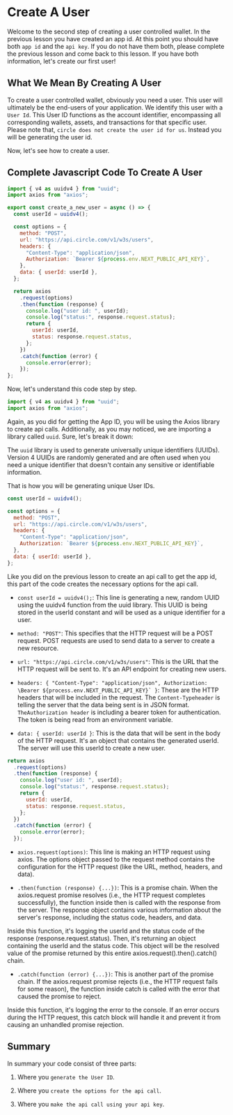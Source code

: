 # Create A User

Welcome to the second step of creating a user controlled wallet.
In the previous lesson you have created an app id. At this point you should have both `app id` and the `api key`.
If you do not have them both, please complete the previous lesson and come back to this lesson.
If you have both information, let's create our first user!

## What We Mean By Creating A User

To create a user controlled wallet, obviously you need a user. This user will ultimately be the end-users of your application. We identify this user with a `User Id`. This User ID functions as the account identifier, encompassing all corresponding wallets, assets, and transactions for that specific user. Please note that, `circle does not create the user id for us`. Instead you will be generating the user id.

Now, let's see how to create a user.

## Complete Javascript Code To Create A User

```javascript
import { v4 as uuidv4 } from "uuid";
import axios from "axios";

export const create_a_new_user = async () => {
  const userId = uuidv4();

  const options = {
    method: "POST",
    url: "https://api.circle.com/v1/w3s/users",
    headers: {
      "Content-Type": "application/json",
      Authorization: `Bearer ${process.env.NEXT_PUBLIC_API_KEY}`,
    },
    data: { userId: userId },
  };

  return axios
    .request(options)
    .then(function (response) {
      console.log("user id: ", userId);
      console.log("status:", response.request.status);
      return {
        userId: userId,
        status: response.request.status,
      };
    })
    .catch(function (error) {
      console.error(error);
    });
};
```

Now, let's understand this code step by step.

```javascript
import { v4 as uuidv4 } from "uuid";
import axios from "axios";
```

Again, as you did for getting the App ID, you will be using the Axios library to create api calls.
Additionally, as you may noticed, we are importing a library called `uuid`.
Sure, let's break it down:

The `uuid` library is used to generate universally unique identifiers (UUIDs). Version 4 UUIDs are randomly generated and are often used when you need a unique identifier that doesn't contain any sensitive or identifiable information.

That is how you will be generating unique User IDs.

```javascript
const userId = uuidv4();

const options = {
  method: "POST",
  url: "https://api.circle.com/v1/w3s/users",
  headers: {
    "Content-Type": "application/json",
    Authorization: `Bearer ${process.env.NEXT_PUBLIC_API_KEY}`,
  },
  data: { userId: userId },
};
```

Like you did on the previous lesson to create an api call to get the app id, this part of the code creates the necessary options for the api call.

- `const userId = uuidv4();`: This line is generating a new, random UUID using the uuidv4 function from the uuid library. This UUID is being stored in the userId constant and will be used as a unique identifier for a user.

- `method: "POST"`: This specifies that the HTTP request will be a POST request. POST requests are used to send data to a server to create a new resource.

- `url: "https://api.circle.com/v1/w3s/users"`: This is the URL that the HTTP request will be sent to. It's an API endpoint for creating new users.

- `` headers: { "Content-Type": "application/json", Authorization: \Bearer ${process.env.NEXT_PUBLIC_API_KEY}` } ``: These are the HTTP headers that will be included in the request. The `Content-Typeheader` is telling the server that the data being sent is in JSON format. `TheAuthorization header` is including a bearer token for authentication. The token is being read from an environment variable.

- `data: { userId: userId }`: This is the data that will be sent in the body of the HTTP request. It's an object that contains the generated userId. The server will use this userId to create a new user.

```javascript
return axios
  .request(options)
  .then(function (response) {
    console.log("user id: ", userId);
    console.log("status:", response.request.status);
    return {
      userId: userId,
      status: response.request.status,
    };
  })
  .catch(function (error) {
    console.error(error);
  });
```

- `axios.request(options)`: This line is making an HTTP request using axios. The options object passed to the request method contains the configuration for the HTTP request (like the URL, method, headers, and data).

- `.then(function (response) {...})`: This is a promise chain. When the axios.request promise resolves (i.e., the HTTP request completes successfully), the function inside then is called with the response from the server. The response object contains various information about the server's response, including the status code, headers, and data.

Inside this function, it's logging the userId and the status code of the response (response.request.status). Then, it's returning an object containing the userId and the status code. This object will be the resolved value of the promise returned by this entire axios.request().then().catch() chain.

- `.catch(function (error) {...})`: This is another part of the promise chain. If the axios.request promise rejects (i.e., the HTTP request fails for some reason), the function inside catch is called with the error that caused the promise to reject.

Inside this function, it's logging the error to the console. If an error occurs during the HTTP request, this catch block will handle it and prevent it from causing an unhandled promise rejection.

## Summary

In summary your code consist of three parts:

1. Where you `generate the User ID`.

2. Where you `create the options for the api call`.

3. Where you `make the api call using your api key`.
